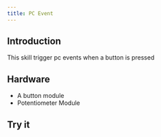 ```yaml
---
title: PC Event
---
```


## Introduction

This skill trigger pc events when a button is pressed

## Hardware

- A button module
- Potentiometer Module

## Try it

```devs
```

